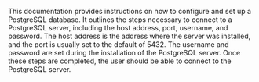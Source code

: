 This documentation provides instructions on how to configure and set up a PostgreSQL database. It outlines the steps necessary to connect to a PostgreSQL server, including the host address, port, username, and password. The host address is the address where the server was installed, and the port is usually set to the default of 5432. The username and password are set during the installation of the PostgreSQL server. Once these steps are completed, the user should be able to connect to the PostgreSQL server.

